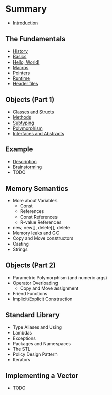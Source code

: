 # Summary

* [Introduction](README.md)

## The Fundamentals

* [History](chapter-1/history.md)
* [Basics](chapter-1/basics.md)
* [Hello, World!](chapter-1/helloworld.md)
* [Macros](chapter-1/macros.md)
* [Pointers](chapter-1/pointers.md)
* [Runtime](chapter-1/runtime.md)
* [Header files](chapter-1/headers.md)

## Objects (Part 1)

* [Classes and Structs](chapter-2/classes.md)
* [Methods](chapter-2/methods.md)
* [Subtyping](chapter-2/subtyping.md)
* [Polymorphism](chapter-2/polymorphism.md)
* [Interfaces and Abstracts](chapter-2/purevirt.md)

## Example

* [Description](chapter-3/desc.md)
* [Brainstorming](chapter-3/brainstorming1.md)
* TODO

## Memory Semantics

* More about Variables
    * Const
    * References
    * Const References
    * R-value References
* new, new[], delete[], delete
* Memory leaks and GC
* Copy and Move constructors
* Casting
* Strings

## Objects (Part 2)

* Parametric Polymorphism (and numeric args)
* Operator Overloading
    * Copy and Move assignment
* Friend Functions
* Implicit/Explicit Construction

## Standard Library

* Type Aliases and Using
* Lambdas
* Exceptions
* Packages and Namespaces
* The STL
* Policy Design Pattern
* Iterators

## Implementing a Vector

* TODO
